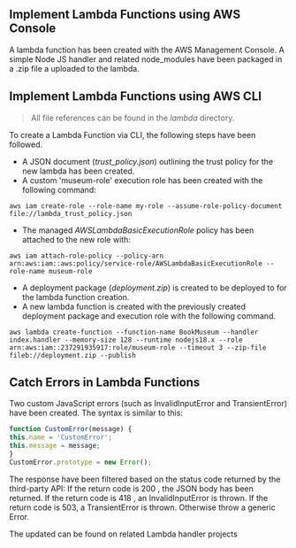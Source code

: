 ## Implement Lambda Functions using AWS Console

A lambda function has been created with the AWS Management Console.
A simple Node JS handler and related node_modules have been packaged in a .zip file a uploaded to the lambda.

## Implement Lambda Functions using AWS CLI

> All file references can be found in the _lambda_ directory.

To create a Lambda Function via CLI, the following steps have been followed.

- A JSON document (_trust_policy.json_) outlining the trust policy for the new lambda has been created.
- A custom 'museum-role' execution role has been created with the following command:

```shell
aws iam create-role --role-name my-role --assume-role-policy-document file://lambda_trust_policy.json
```

- The managed _AWSLambdaBasicExecutionRole_ policy has been attached to the new role with:

```shell
aws iam attach-role-policy --policy-arn arn:aws:iam::aws:policy/service-role/AWSLambdaBasicExecutionRole --role-name museum-role
```

- A deployment package (_deployment.zip_) is created to be deployed to for the lambda function creation.
- A new lambda function is created with the previously created deployment package and execution role with the following command.

```shell
aws lambda create-function --function-name BookMuseum --handler index.handler --memory-size 128 --runtime nodejs18.x --role arn:aws:iam::237291935917:role/museum-role --timeout 3 --zip-file fileb://deployment.zip --publish

```

## Catch Errors in Lambda Functions

Two custom JavaScript errors (such as InvalidInputError and TransientError) have been created. The syntax is similar to this:

```JavaScript
function CustomError(message) {
this.name = 'CustomError';
this.message = message;
}
CustomError.prototype = new Error();
```

The response have been filtered based on the status code returned by the third-party API:
If the return code is 200 , the JSON body has been returned. If the return code is 418 , an InvalidInputError is thrown.
If the return code is 503, a TransientError is thrown.
Otherwise throw a generic Error.

The updated can be found on related Lambda handler projects
